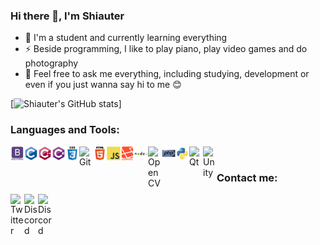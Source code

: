 ### Hi there 👋, I'm Shiauter

- 🌱 I'm a student and currently learning everything
- ⚡ Beside programming, I like to play piano, play video games and do photography
- 👯 Feel free to ask me everything, including studying, development or even if you just wanna say hi to me 😊

[![Shiauter's GitHub stats](https://github-readme-stats.vercel.app/api?username=Shiauter&count_private=true&show_icons=true&theme=dark)]

### Languages and Tools:
[<img align="left" alt="Bootstrap" width="22px" src="https://raw.githubusercontent.com/devicons/devicon/master/icons/bootstrap/bootstrap-plain-wordmark.svg" />][Bootstrap]

[<img align="left" alt="C" width="22px" src="https://raw.githubusercontent.com/devicons/devicon/master/icons/c/c-original.svg" />][C]

[<img align="left" alt="C++" width="22px" src="https://raw.githubusercontent.com/devicons/devicon/master/icons/cplusplus/cplusplus-original.svg" />][C++]

[<img align="left" alt="C#" width="22px" src="https://raw.githubusercontent.com/devicons/devicon/master/icons/csharp/csharp-original.svg" />][C#]

[<img align="left" alt="CSS" width="22px" src="https://raw.githubusercontent.com/devicons/devicon/master/icons/css3/css3-original-wordmark.svg" />][CSS]

[<img align="left" alt="Git" width="22px" src="https://www.vectorlogo.zone/logos/git-scm/git-scm-icon.svg" />][Git]

[<img align="left" alt="HTML" width="22px" src="https://raw.githubusercontent.com/devicons/devicon/master/icons/html5/html5-original-wordmark.svg" />][HTML]

[<img align="left" alt="JS" width="22px" src="https://raw.githubusercontent.com/devicons/devicon/master/icons/javascript/javascript-original.svg" />][JS]

[<img align="left" alt="Laravel" width="22px" src="https://raw.githubusercontent.com/devicons/devicon/master/icons/laravel/laravel-plain-wordmark.svg" />][Laravel]

[<img align="left" alt="node" width="22px" src="https://raw.githubusercontent.com/devicons/devicon/master/icons/nodejs/nodejs-original-wordmark.svg" />][node]

[<img align="left" alt="OpenCV" width="22px" src="https://www.vectorlogo.zone/logos/opencv/opencv-icon.svg" />][OpenCV]

[<img align="left" alt="PHP" width="22px" src="https://raw.githubusercontent.com/devicons/devicon/master/icons/php/php-original.svg" />][PHP]

[<img align="left" alt="Python" width="22px" src="https://raw.githubusercontent.com/devicons/devicon/master/icons/python/python-original.svg" />][Python]

[<img align="left" alt="Qt" width="22px" src="https://upload.wikimedia.org/wikipedia/commons/0/0b/Qt_logo_2016.svg" />][Qt]

[<img align="left" alt="Unity" width="22px" src="https://www.vectorlogo.zone/logos/unity3d/unity3d-icon.svg" />][Unity]
<br>

### Contact me:
[<img align="left" alt="Twitter" width="22px" src="https://raw.githubusercontent.com/rahuldkjain/github-profile-readme-generator/master/src/images/icons/Social/twitter.svg" />][Twitter]

[<img align="left" alt="Discord" width="22px" src="https://raw.githubusercontent.com/rahuldkjain/github-profile-readme-generator/master/src/images/icons/Social/instagram.svg" />][Instagram]

[<img align="left" alt="Discord" width="22px" src="https://raw.githubusercontent.com/rahuldkjain/github-profile-readme-generator/master/src/images/icons/Social/discord.svg" />][Discord]
<br>

[Bootstrap]: https://getbootstrap.com
[C]: https://www.cprogramming.com/
[C++]: https://www.w3schools.com/cpp/
[C#]: https://www.w3schools.com/cs/
[CSS]: https://www.w3schools.com/css/
[Git]: https://git-scm.com/
[HTML]: https://www.w3.org/html/
[JS]: https://developer.mozilla.org/en-US/docs/Web/JavaScript
[Laravel]: https://laravel.com/
[node]: https://nodejs.org
[OpenCV]: https://opencv.org/
[PHP]: https://www.php.net
[Python]: https://www.python.org
[Qt]: https://www.qt.io/
[Unity]: https://unity.com/

[Twitter]: https://twitter.com/shiauter
[Instagram]: https://www.instagram.com/shiauter
[Discord]: https://discord.gg/AupqJBUSzs
